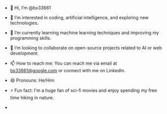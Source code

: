 - 👋 Hi, I’m @bx33661
- 👀 I’m interested in coding, artificial intelligence, and exploring new technologies.
- 🌱 I’m currently learning machine learning techniques and improving my programming skills.
- 💞️ I’m looking to collaborate on open-source projects related to AI or web development.
- 📫 How to reach me: You can reach me via email at bx33661@google.com or connect with me on LinkedIn.
- 😄 Pronouns: He/Him
- ⚡ Fun fact: I'm a huge fan of sci-fi movies and enjoy spending my free time hiking in nature.

- 
